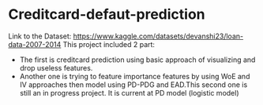 # Creditcard-defaut-prediction

Link to the Dataset: https://www.kaggle.com/datasets/devanshi23/loan-data-2007-2014
This project included 2 part:
- The first is creditcard prediction using basic approach of visualizing and drop useless features. 
- Another one is trying to feature importance features by using WoE and IV approaches then model using PD-PDG and EAD.This second one is still an in progress project. It is current at PD model (logistic model)
